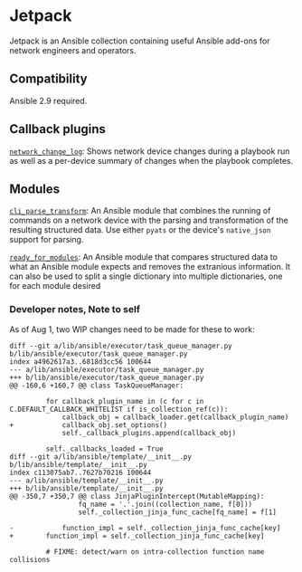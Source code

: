 # Jetpack

Jetpack is an Ansible collection containing useful Ansible add-ons for network engineers and operators.

## Compatibility

Ansible 2.9 required.

## Callback plugins

[`network_change_log`](network_change_log.md): Shows network device changes during a playbook run as well as a per-device summary of changes when the playbook completes.

## Modules

[`cli_parse_transform`](cli_parse_transform.md): An Ansible module that combines the running of commands on a network device with the parsing and transformation of the resulting structured data. Use either `pyats` or the device's `native_json` support for parsing.

[`ready_for_modules`](ready_for_modules.md): An Ansible module that compares structured data to what an Ansible module expects and removes the extranious information.  It can also be used to split a single dictionary into multiple dictionaries, one for each module desired

### Developer notes, Note to self

As of Aug 1, two WIP changes need to be made for these to work:

```
diff --git a/lib/ansible/executor/task_queue_manager.py b/lib/ansible/executor/task_queue_manager.py
index a4962617a3..6818d3cc56 100644
--- a/lib/ansible/executor/task_queue_manager.py
+++ b/lib/ansible/executor/task_queue_manager.py
@@ -160,6 +160,7 @@ class TaskQueueManager:

         for callback_plugin_name in (c for c in C.DEFAULT_CALLBACK_WHITELIST if is_collection_ref(c)):
             callback_obj = callback_loader.get(callback_plugin_name)
+            callback_obj.set_options()
             self._callback_plugins.append(callback_obj)

         self._callbacks_loaded = True
diff --git a/lib/ansible/template/__init__.py b/lib/ansible/template/__init__.py
index c113075ab7..7627b70216 100644
--- a/lib/ansible/template/__init__.py
+++ b/lib/ansible/template/__init__.py
@@ -350,7 +350,7 @@ class JinjaPluginIntercept(MutableMapping):
                 fq_name = '.'.join((collection_name, f[0]))
                 self._collection_jinja_func_cache[fq_name] = f[1]

-            function_impl = self._collection_jinja_func_cache[key]
+        function_impl = self._collection_jinja_func_cache[key]

         # FIXME: detect/warn on intra-collection function name collisions
```
